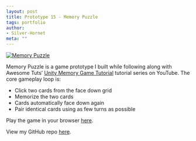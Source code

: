 ```yaml
---
layout: post
title: Prototype 15 - Memory Puzzle
tags: portfolio
author:
- Silver-Hornet
meta: ""
---
```


[![Memory Puzzle]({{site.url}}/memory-puzzle.png)](https://play.unity.com/mg/other/awesome-tuts-memory-puzzle)

Memory Puzzle is a game prototype I built while following along with Awesome Tuts’ [Unity Memory Game Tutorial](https://www.youtube.com/watch?v=qaCjBh7bWz0&list=PLZhNP5qJ2IA2DA4bzDyxFMs8yogVQSrjW&index=1) tutorial series on YouTube. The core gameplay loop is:

- Click two cards from the face down grid
- Memorize the two cards
- Cards automatically face down again
- Pair identical cards using as few turns as possible

Play the game in your browser [here](https://play.unity.com/mg/other/awesome-tuts-memory-puzzle).

View my GitHub repo [here](https://github.com/silver-hornet/awesome-tuts-memory-puzzle).